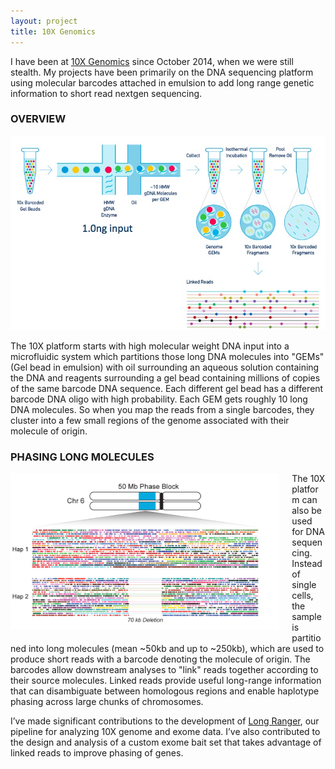 ```yaml
---
layout: project
title: 10X Genomics
---
```


I have been at [10X Genomics](http://www.10xgenomics.com) since October 2014, when we were still stealth. My projects have been primarily on the DNA sequencing platform using molecular barcodes attached in emulsion to add long range genetic information to short read nextgen sequencing.

### OVERVIEW

<img src="../projects/overview.jpg" alt="10X Genomics technology" >

The 10X platform starts with high molecular weight DNA input into a microfluidic system which partitions those long DNA molecules into "GEMs" (Gel bead in emulsion) with oil surrounding an aqueous solution containing the DNA and reagents surrounding a gel bead containing millions of copies of the same barcode DNA sequence. Each different gel bead has a different barcode DNA oligo with high probability. Each GEM gets roughly 10 long DNA molecules. So when you map the reads from a single barcodes, they cluster into a few small regions of the genome associated with their molecule of origin. 

### PHASING LONG MOLECULES

<a href="http://www.10xgenomics.com/applications">
<img src="../projects/hetdel.jpg" alt="10X Het Deletion" style="float:left;height:250px;margin: 0 20px 20px 0;" class="img-rounded">
</a>

The 10X platform can also be used for DNA sequencing. Instead of single cells, the sample is partitioned into long molecules (mean ~50kb and up to ~250kb), which are used to produce short reads with a barcode denoting the molecule of origin. The barcodes allow downstream analyses to "link" reads together according to their source molecules. Linked reads provide useful long-range information that can disambiguate between homologous regions and enable haplotype phasing across large chunks of chromosomes.

I’ve made significant contributions to the development of [Long Ranger](http://support.10xgenomics.com/genome-exome/software/pipelines/latest/what-is-long-ranger), our pipeline for analyzing 10X genome and exome data. I’ve also contributed to the design and analysis of a custom exome bait set that takes advantage of linked reads to improve phasing of genes.
